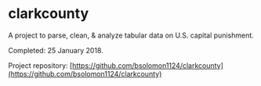# clarkcounty
A project to parse, clean, &amp; analyze tabular data on U.S. capital punishment.

Completed: 25 January 2018.

Project repository: [https://github.com/bsolomon1124/clarkcounty](https://github.com/bsolomon1124/clarkcounty)
